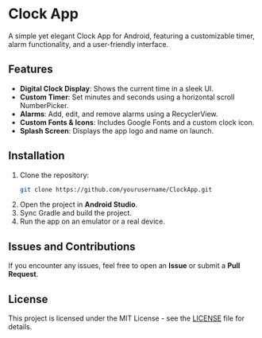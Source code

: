 # Clock App

A simple yet elegant Clock App for Android, featuring a customizable timer, alarm functionality, and a user-friendly interface.

## Features
- **Digital Clock Display**: Shows the current time in a sleek UI.
- **Custom Timer**: Set minutes and seconds using a horizontal scroll NumberPicker.
- **Alarms**: Add, edit, and remove alarms using a RecyclerView.
- **Custom Fonts & Icons**: Includes Google Fonts and a custom clock icon.
- **Splash Screen**: Displays the app logo and name on launch.

## Installation
1. Clone the repository:
   ```bash
   git clone https://github.com/yourusername/ClockApp.git
   ```
2. Open the project in **Android Studio**.
3. Sync Gradle and build the project.
4. Run the app on an emulator or a real device.

## Issues and Contributions
If you encounter any issues, feel free to open an **Issue** or submit a **Pull Request**.

## License
This project is licensed under the MIT License - see the [LICENSE](LICENSE) file for details.

